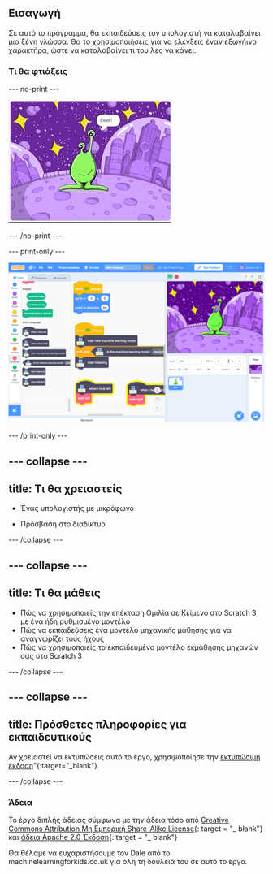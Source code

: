 ## Εισαγωγή

Σε αυτό το πρόγραμμα, θα εκπαιδεύσεις τον υπολογιστή να καταλαβαίνει μια ξένη γλώσσα. Θα το χρησιμοποιήσεις για να ελέγξεις έναν εξωγήινο χαρακτήρα, ώστε να καταλαβαίνει τι του λες να κάνει.

### Τι θα φτιάξεις

--- no-print ---

![Εξωγήινος κινείται αριστερά και δεξιά σε νέες λέξεις, Eeek και Bop](images/journey.gif)

--- /no-print ---

--- print-only ---

![Επισκόπηση ολόκληρου του προγράμματος Scratch](images/test-new-blocks.png)

--- /print-only ---

--- collapse ---
---
title: Τι θα χρειαστείς
---

+ Ένας υπολογιστής με μικρόφωνο

+ Πρόσβαση στο διαδίκτυο

--- /collapse ---

--- collapse ---
---
title: Τι θα μάθεις
---
+ Πώς να χρησιμοποιείς την επέκταση Ομιλία σε Κείμενο στο Scratch 3 με ένα ήδη ρυθμισμένο μοντέλο
+ Πώς να εκπαιδεύσεις ένα μοντέλο μηχανικής μάθησης για να αναγνωρίζει τους ήχους
+ Πώς να χρησιμοποιείς το εκπαιδευμένο μοντέλο εκμάθησης μηχανών σας στο Scratch 3

--- /collapse ---

--- collapse ---
---
title: Πρόσθετες πληροφορίες για εκπαιδευτικούς
---

Αν χρειαστεί να εκτυπώσεις αυτό το έργο, χρησιμοποίησε την [εκτυπώσιμη έκδοση](https://projects.raspberrypi.org/en/projects/alien-language/print)"{:target="_blank"}.

--- /collapse ---

### Άδεια

Το έργο διπλής άδειας σύμφωνα με την άδεια τόσο από [Creative Commons Attribution Μη Εμπορική Share-Alike License](http://creativecommons.org/licenses/by-nc-sa/4.0/){: target = "_ blank"} και [άδεια Apache 2.0 Έκδοση](http://www.apache.org/licenses/LICENSE-2.0){: target = "_ blank"}

Θα θέλαμε να ευχαριστήσουμε τον Dale από το machinelearningforkids.co.uk για όλη τη δουλειά του σε αυτό το έργο.
